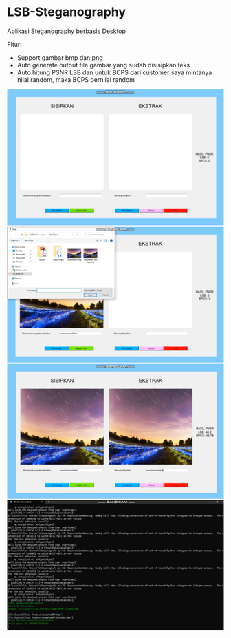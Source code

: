 # LSB-Steganography
Aplikasi Steganography berbasis Desktop

Fitur:
- Support gambar bmp dan png
- Auto generate output file gambar yang sudah disisipkan teks
- Auto hitung PSNR LSB dan untuk BCPS dari customer saya mintanya nilai random, maka BCPS bernilai random

![image description](https://github.com/Tektek9/LSB-Steganography/blob/main/1.png)
![image description](https://github.com/Tektek9/LSB-Steganography/blob/main/2.png)
![image description](https://github.com/Tektek9/LSB-Steganography/blob/main/3.png)
![image description](https://github.com/Tektek9/LSB-Steganography/blob/main/4.png)